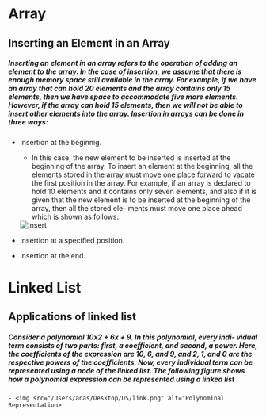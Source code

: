 # Array
## Inserting an Element in an Array
##### Inserting an element in an array refers to the operation of adding an element to the array. In the case of insertion, we assume that there is enough memory space still available in the array. For example, if we have an array that can hold 20 elements and the array contains only 15 elements, then we have space to accommodate five more elements. However, if the array can hold 15 elements, then we will not be able to insert other elements into the array. Insertion in arrays can be done in three ways: 
- Insertion at the beginnig.
    - In this case, the new element to be inserted is inserted at the beginning of the array. To insert an element at the beginning, all the elements stored in the array must move one place forward to vacate the first position in the array. For example, if an array is declared to hold 10 elements and it contains only seven elements, and also if it is given that the new element is to be inserted at the beginning of the array, then all the stored ele- ments must move one place ahead which is shown as follows:

    <img src="/Users/anas/Desktop/DS/img1.png" alt="Insert"/>

- Insertion at a specified position.
- Insertion at the end.


# Linked List
## Applications of linked list 
##### Consider a polynomial 10x2 + 6x + 9. In this polynomial, every indi- vidual term consists of two parts: first, a coefficient, and second, a power. Here, the coefficients of the expression are 10, 6, and 9, and 2, 1, and 0 are the respective powers of the coefficients. Now, every individual term can be represented using a node of the linked list. The following figure shows how a polynomial expression can be represented using a linked list

    - <img src="/Users/anas/Desktop/DS/link.png" alt="Polynominal Representation>




